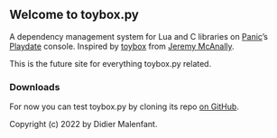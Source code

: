 ## Welcome to toybox.py

A dependency management system for Lua and C libraries on [Panic](https://panic.com)’s [Playdate](https://play.date) console. Inspired by [toybox](https://github.com/jm/toybox) from [Jeremy McAnally](https://github.com/jm).

This is the future site for everything toybox.py related.

### Downloads

For now you can test toybox.py by cloning its repo [on GitHub](https://github.com/DidierMalenfant/toybox.py).

Copyright (c) 2022 by Didier Malenfant.
